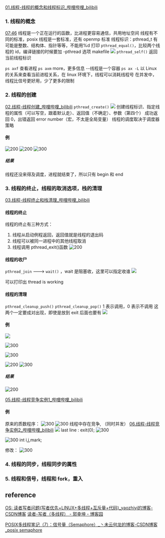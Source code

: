 [01.线程-线程的概念和线程标识_哔哩哔哩_bilibili](https://www.bilibili.com/video/BV1yJ411S7r6?p=82&vd_source=f8bf73f9a2b495eaf6f8446fa6016bc7)
### 1. 线程的概念

[07:46](https://www.bilibili.com/video/BV1yJ411S7r6?p=82&vd_source=f8bf73f9a2b495eaf6f8446fa6016bc7#t=466.664951)
线程是一个正在运行的函数，比进程更容易通信，共用地址空间
线程有不同的标准，posix 线程是一套标准，还有 openmp 标准
线程标识：pthread_t 有可能是整数、结构体、指针等等，不能用%d 打印
`pthread_equal()`，比较两个线程的 id，编译链接的时候要加 -pthread 选项
makefile
![](https://raw.githubusercontent.com/acdefg/cdn/main/obsidian/20221130171544.png)
`pthread_self()` 返回当前线程标识

`ps axf`  查看进程
`ps axm`  more，更多信息 --线程是一个容器 
`ps ax -L` 以 Linux 的关系来查看当前进程关系，在 linux 环境下，线程可以消耗线程号
在并发中，线程比信号更好用，少了更多的限制
### 2. 线程的创建
[02.线程-线程创建_哔哩哔哩_bilibili](https://www.bilibili.com/video/BV1yJ411S7r6?p=83&vd_source=f8bf73f9a2b495eaf6f8446fa6016bc7)
`pthread_create()` 
![](https://raw.githubusercontent.com/acdefg/cdn/main/obsidian/20221130171811.png)
创建线程标识、指定线程的属性（可以写空，跟着默认走）、返回值（不确定）、参数（第四个）
成功返回 0，出错返回 error number（宏，不太是全局变量）
线程的调度取决于调度器策略
#### 例
![200](https://raw.githubusercontent.com/acdefg/cdn/main/obsidian/20221130172419.png)
![200](https://raw.githubusercontent.com/acdefg/cdn/main/obsidian/20221130172522.png)
![300](https://raw.githubusercontent.com/acdefg/cdn/main/obsidian/20221130172626.png)
##### 结果
线程还没来得及调度，进程就结束了，所以只有 begin 和 end 
### 3. 线程的终止，线程的取消选项，栈的清理
[03.线程-线程终止和栈清理_哔哩哔哩_bilibili](https://www.bilibili.com/video/BV1yJ411S7r6?p=84&vd_source=f8bf73f9a2b495eaf6f8446fa6016bc7)
#### 线程的终止
线程的终止有三种方式：
1. 线程从启动例程返回，返回值就是线程的退出码
2. 线程可以被同一进程中的其他线程取消
3. 线程调用 pthread_exit()函数
![200](https://raw.githubusercontent.com/acdefg/cdn/main/obsidian/20221130173357.png)
#### 线程的收尸
`pthread_join`  ---> `wait()` ，wait 是阻塞收，这里可以指定收谁
![](https://raw.githubusercontent.com/acdefg/cdn/main/obsidian/20221201133654.png)

可以打印出 thread is working
#### 线程的清理
`pthread_cleanup_push()` 
`pthread_cleanup_pop()`  1 表示调用，0 表示不调用
这两个一定要成对出现，即使是放到 exit 后面也要有
![](https://raw.githubusercontent.com/acdefg/cdn/main/obsidian/20221201191644.png)

#### 例
![](https://raw.githubusercontent.com/acdefg/cdn/main/obsidian/20221201194519.png)

![300](https://raw.githubusercontent.com/acdefg/cdn/main/obsidian/20221201191810.png)

![300](https://raw.githubusercontent.com/acdefg/cdn/main/obsidian/20221201192013.png)

![200](https://raw.githubusercontent.com/acdefg/cdn/main/obsidian/20221201193713.png)
![300](https://raw.githubusercontent.com/acdefg/cdn/main/obsidian/20221201193738.png)

##### 结果
![200](https://raw.githubusercontent.com/acdefg/cdn/main/obsidian/20221201193941.png)

[05.线程-线程竞争实例1_哔哩哔哩_bilibili](https://www.bilibili.com/video/BV1yJ411S7r6?p=86&vd_source=f8bf73f9a2b495eaf6f8446fa6016bc7)
#### 例
原来的质数程序：
![300](https://raw.githubusercontent.com/acdefg/cdn/main/obsidian/202212030927339.png)
![300](https://raw.githubusercontent.com/acdefg/cdn/main/obsidian/202212030927308.png)
 线程中存在竞争, （同时并发）
 [06.线程-线程竞争实例2_哔哩哔哩_bilibili](https://www.bilibili.com/video/BV1yJ411S7r6?p=87&vd_source=f8bf73f9a2b495eaf6f8446fa6016bc7)
![](https://raw.githubusercontent.com/acdefg/cdn/main/obsidian/202212031218309.png)
last line : exit(0); 
![300](https://raw.githubusercontent.com/acdefg/cdn/main/obsidian/202212031219543.png)

![300](https://raw.githubusercontent.com/acdefg/cdn/main/obsidian/202212031220991.png)
int i,j,mark;

修改：
 ![300](https://raw.githubusercontent.com/acdefg/cdn/main/obsidian/202212031029932.png)

 
### 4. 线程的同步，线程同步的属性


### 5. 线程和信号，线程和 fork，重入

## reference
[OS: 读者写者问题(写者优先+LINUX+多线程+互斥量+代码)_yaozhiyi的博客-CSDN博客](https://blog.csdn.net/yaozhiyi/article/details/7563869)
[读者-写者（多线程） - 郭幸坤 - 博客园](https://www.cnblogs.com/kenneth2012/p/16870282.html)

[POSIX多线程笔记（7）：信号量（Semaphore）_丶未云何龙的博客-CSDN博客_posix semaphore](https://blog.csdn.net/yunlong654/article/details/87775044)